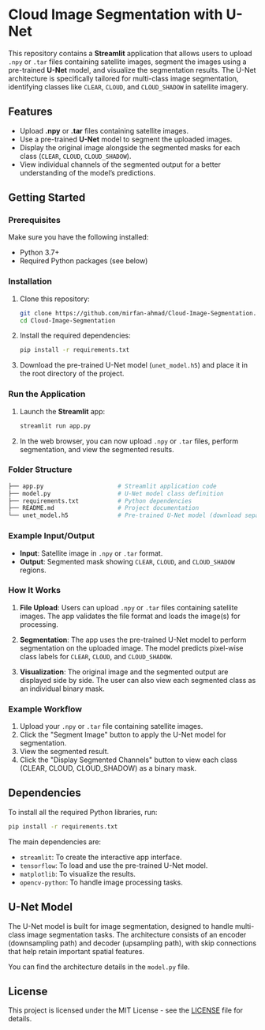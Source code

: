 # Cloud Image Segmentation with U-Net

This repository contains a **Streamlit** application that allows users to upload `.npy` or `.tar` files containing satellite images, segment the images using a pre-trained **U-Net** model, and visualize the segmentation results. The U-Net architecture is specifically tailored for multi-class image segmentation, identifying classes like `CLEAR`, `CLOUD`, and `CLOUD_SHADOW` in satellite imagery.

## Features

- Upload **.npy** or **.tar** files containing satellite images.
- Use a pre-trained **U-Net** model to segment the uploaded images.
- Display the original image alongside the segmented masks for each class (`CLEAR`, `CLOUD`, `CLOUD_SHADOW`).
- View individual channels of the segmented output for a better understanding of the model’s predictions.

## Getting Started

### Prerequisites

Make sure you have the following installed:

- Python 3.7+
- Required Python packages (see below)

### Installation

1. Clone this repository:

   ```bash
   git clone https://github.com/mirfan-ahmad/Cloud-Image-Segmentation.git
   cd Cloud-Image-Segmentation
   ```

2. Install the required dependencies:

   ```bash
   pip install -r requirements.txt
   ```

3. Download the pre-trained U-Net model (`unet_model.h5`) and place it in the root directory of the project.

### Run the Application

1. Launch the **Streamlit** app:

   ```bash
   streamlit run app.py
   ```

2. In the web browser, you can now upload `.npy` or `.tar` files, perform segmentation, and view the segmented results.

### Folder Structure

```bash
├── app.py                     # Streamlit application code
├── model.py                   # U-Net model class definition
├── requirements.txt           # Python dependencies
├── README.md                  # Project documentation
└── unet_model.h5              # Pre-trained U-Net model (download separately)
```

### Example Input/Output

- **Input**: Satellite image in `.npy` or `.tar` format.
- **Output**: Segmented mask showing `CLEAR`, `CLOUD`, and `CLOUD_SHADOW` regions.

### How It Works

1. **File Upload**: Users can upload `.npy` or `.tar` files containing satellite images. The app validates the file format and loads the image(s) for processing.
  
2. **Segmentation**: The app uses the pre-trained U-Net model to perform segmentation on the uploaded image. The model predicts pixel-wise class labels for `CLEAR`, `CLOUD`, and `CLOUD_SHADOW`.
  
3. **Visualization**: The original image and the segmented output are displayed side by side. The user can also view each segmented class as an individual binary mask.

### Example Workflow

1. Upload your `.npy` or `.tar` file containing satellite images.
2. Click the "Segment Image" button to apply the U-Net model for segmentation.
3. View the segmented result.
4. Click the "Display Segmented Channels" button to view each class (CLEAR, CLOUD, CLOUD_SHADOW) as a binary mask.

## Dependencies

To install all the required Python libraries, run:

```bash
pip install -r requirements.txt
```

The main dependencies are:

- `streamlit`: To create the interactive app interface.
- `tensorflow`: To load and use the pre-trained U-Net model.
- `matplotlib`: To visualize the results.
- `opencv-python`: To handle image processing tasks.

## U-Net Model

The U-Net model is built for image segmentation, designed to handle multi-class image segmentation tasks. The architecture consists of an encoder (downsampling path) and decoder (upsampling path), with skip connections that help retain important spatial features.

You can find the architecture details in the `model.py` file.

## License

This project is licensed under the MIT License - see the [LICENSE](LICENSE) file for details.
